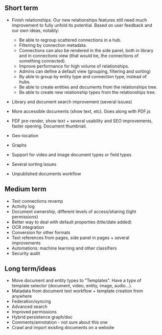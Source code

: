 ## Short term
* Finish relationships. Our new relationships features still need much improvement to fully unfold its potential. Based on user feedback and our own ideas, notably:
  * Be able to regroup scattered connections in a hub.
  * Filtering by connection metadata.
  * Connections can also be rendered in the side panel, both in library and in connections view (that would be, the connections of something connected).
  * Improve performance for high volume of relationships.
  * Admins can define a default view (grouping, filtering and sorting)
  * By able to group by entity type and connection type, instead of hubs.
  * Be able to create entities and documents from the relationships tree.
  * Be able to create new relationship types from the relationships tree.

* Library and document search improvement (several issues)
* More accessible documents (show text, etc). Goes along with PDF.js
* PDF pre-render, show text + several usability and SEO improvements, faster opening. Document thumbnail.
* Geo-location
* Graphs
* Support for video and image document types or field types
* Several sorting issues
* Unpublished documents workflow

## Medium term
* Text connections revamp
* Activity log
* Document ownership, different levels of access/sharing (light permissions)
* Better way to deal with default properties (title/date added)
* OCR integration
* Conversion for other formats
* Text references from pages, side panel in pages + several improvements
* Automations: machine learning and other classifiers
* Security audit

## Long term/ideas
* Move document and entity types to "Templates". Have a type of template selector (document, video, entity, image, audio...).
* Matadata from document text workflow + template creation from anywhere
* Federation/syncing
* Advanced search
* Improved permissions
* Hybrid persistence graph/doc
* Comments/annotation - not sure about this one
* Crawl and import existing documents on a website